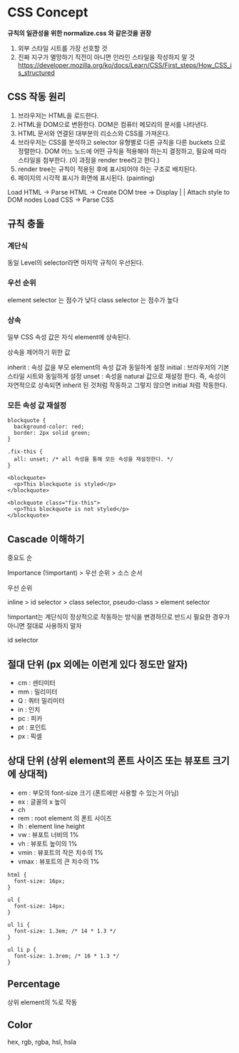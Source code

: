 # CSS Concept

**규칙의 일관성을 위한 normalize.css 와 같은것을 권장**

1. 외부 스타일 시트를 가장 선호할 것
2. 진짜 지구가 멸망하기 직전이 아니면 인라인 스타일을 작성하지 말 것 https://developer.mozilla.org/ko/docs/Learn/CSS/First_steps/How_CSS_is_structured

## CSS 작동 원리

1. 브라우저는 HTML을 로드한다.
2. HTML을 DOM으로 변환한다. DOM은 컴퓨터 메모리의 문서를 나타낸다. 
3. HTML 문서와 연결된 대부분의 리소스와 CSS를 가져온다.
4. 브라우저는 CSS를 분석하고 selector 유형별로 다른 규칙을 다른 buckets 으로 정렬한다. DOM 어느 노드에 어떤 규칙을 적용해야 하는지 결정하고, 필요에 따라 스타일을 첨부한다. (이 과정을 render tree라고 한다.)
5. render tree는 규칙이 적용된 후에 표시되어야 하는 구조로 배치된다.
6. 페이지의 시각적 표시가 화면에 표시된다. (painting)

Load HTML -> Parse HTML -> Create DOM tree -> Display
                  |             | Attach style to DOM nodes
                Load CSS -> Parse CSS

## 규칙 충돌

### 계단식

동일 Level의 selector라면 마지막 규칙이 우선된다.

### 우선 순위

element selector 는 점수가 낮다
class selector 는 점수가 높다

### 상속

일부 CSS 속성 값은 자식 element에 상속된다.

상속을 제어하기 위한 값

inherit : 속성 값을 부모 element의 속성 값과 동일하게 설정
initial : 브라우저의 기본 스타일 시트와 동일하게 설정
unset : 속성을 natural 값으로 재설정 한다. 즉, 속성이 자연적으로 상속되면 inherit 된 것처럼 작동하고 그렇지 않으면 initial 처럼 작동한다.

### 모든 속성 값 재설정

```
blockquote {
  background-color: red;
  border: 2px solid green;
}

.fix-this {
  all: unset; /* all 속성을 통해 모든 속성을 재설정한다. */
}
```

```
<blockquote>
  <p>This blockquote is styled</p>
</blockquote>

<blockquote class="fix-this">
  <p>This blockquote is not styled</p>
</blockquote>
```

## Cascade 이해하기

중요도 순

Importance (!important) > 우선 순위 > 소스 순서

우선 순위

inline > id selector > class selector, pseudo-class > element selector

!important는 계단식이 정상적으로 작동하는 방식을 변경하므로 반드시 필요한 경우가 아니면 절대로 사용하지 말자

id selector

## 절대 단위 (px 외에는 이런게 있다 정도만 알자)
- cm : 센티미터
- mm : 밀리미터
- Q : 쿼터 밀리미터
- in : 인치
- pc : 피카
- pt : 포인트
- px : 픽셀

## 상대 단위 (상위 element의 폰트 사이즈 또는 뷰포트 크기에 상대적)
- em : 부모의 font-size 크기 (폰트에만 사용할 수 있는거 아님)
- ex : 글꼴의 x 높이
- ch
- rem : root element 의 폰트 사이즈
- lh : element line height
- vw : 뷰포트 너비의 1%
- vh : 뷰포트 높이의 1%
- vmin : 뷰포트의 작은 치수의 1%
- vmax : 뷰포트의 큰 치수의 1%

```
html {
  font-size: 16px;
}

ul {
  font-size: 14px;
}

ul li {
  font-size: 1.3em; /* 14 * 1.3 */
}

ul li p {
  font-size: 1.3rem; /* 16 * 1.3 */
}
```

## Percentage

상위 element의 %로 작동

## Color

hex, rgb, rgba, hsl, hsla


